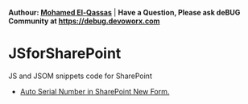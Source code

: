 **Authour: [Mohamed El-Qassas](https://devoworx.com)** | 
**Have a Question, Please ask deBUG Community at https://debug.devoworx.com**
# JSforSharePoint
JS and JSOM snippets code for SharePoint
- [Auto Serial Number in SharePoint New Form.](https://spgeeks.devoworx.com/auto-serial-number-new-form-sharepoint/)
